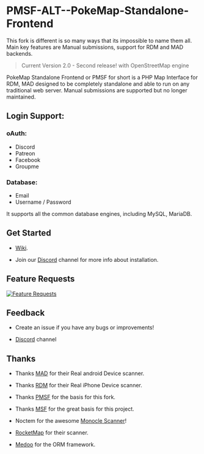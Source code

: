 # PMSF-ALT--PokeMap-Standalone-Frontend

This fork is different is so many ways that its impossible to name them all. Main key features are Manual submissions, support for RDM and MAD backends. 

> Current Version 2.0 - Second release! with OpenStreetMap engine

PokeMap Standalone Frontend or PMSF for short is a PHP Map Interface for RDM, MAD designed to be completely standalone and able to run on any traditional web server. Manual submissions are supported but no longer maintained.

## Login Support:
### oAuth:
* Discord
* Patreon
* Facebook
* Groupme

### Database:
* Email
* Username / Password


It supports all the common database engines, including MySQL, MariaDB.

## Get Started
* [Wiki](https://github.com/pmsf/PMSF/wiki).

* Join our [Discord](https://discord.gg/JAWztHdqeB) channel for more info about installation.

## Feature Requests
[![Feature Requests](https://feathub.com/pmsf/PMSF?format=svg)](https://feathub.com/pmsf/PMSF)

## Feedback
* Create an issue if you have any bugs or improvements!

* [Discord](https://discord.gg/JAWztHdqeB) channel

## Thanks
* Thanks [MAD](https://github.com/Map-A-Droid/MAD) for their Real android Device scanner.

* Thanks [RDM](https://github.com/RealDeviceMap/RealDeviceMap) for their Real iPhone Device scanner.

* Thanks [PMSF](https://github.com/Glennmen/PMSF) for the basis for this fork.

* Thanks [MSF](https://github.com/Nuro/MSF) for the great basis for this project.

* Noctem for the awesome [Monocle Scanner](https://github.com/Noctem/Monocle)!

* [RocketMap](https://github.com/RocketMap/RocketMap) for their scanner.

* [Medoo](http://medoo.in) for the ORM framework.
